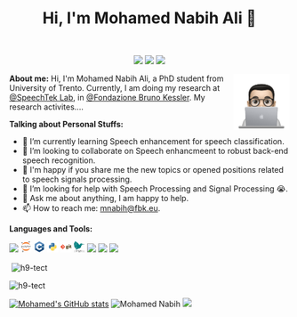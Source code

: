 <h1 align="center">Hi, I'm Mohamed Nabih Ali 👋</h1>
<br/>

<p align="center">
    <a href="https://twitter.com/Mo_Nabihovich"><img src="https://img.shields.io/badge/twitter-%231FA1F1?style=flat&logo=twitter&logoColor=white"/></a>
    <a href="https://www.linkedin.com/in/mohamed-nabih-5011b074/"><img src="https://img.shields.io/badge/linkedin-%230177B5?style=flat&logo=linkedin&logoColor=white"/></a>
    <a href="https://www.scopus.com/authid/detail.uri?authorId=57195756379"><img src="https://img.shields.io/badge/Scopus-orange"/></a>
  </p>
    
  <img src="https://github.com/mnabihali/mnabihali/blob/main/me.png" align="right" width="20%"/>

**About me:**
Hi, I'm Mohamed Nabih Ali, a PhD student from University of Trento. Currently, I am doing my research at [@SpeechTek Lab](https://speechtek.fbk.eu/), in [@Fondazione Bruno Kessler](https://www.fbk.eu/en/). My research activites.... 


**Talking about Personal Stuffs:**

- 🌱 I’m currently learning Speech enhancement for speech classification.
- 👯 I’m looking to collaborate on Speech enhancmeent to robust back-end speech recognition.
- 🤝 I'm happy if you share me the new topics or opened positions related to speech signals processing.
- 🤔 I’m looking for help with Speech Processing and Signal Processing 😭.
- 💬 Ask me about anything, I am happy to help.
- 📫 How to reach me: mnabih@fbk.eu.

**Languages and Tools:**  

<code><img height="20" src="https://pytorch.org/assets/images/logo-icon.svg"></code>
<code><img height="20" src="https://raw.githubusercontent.com/github/explore/80688e429a7d4ef2fca1e82350fe8e3517d3494d/topics/jupyter-notebook/jupyter-notebook.png"></code>
<code><img height="20" src="https://raw.githubusercontent.com/github/explore/80688e429a7d4ef2fca1e82350fe8e3517d3494d/topics/cpp/cpp.png"></code>
<code><img height="20" src="https://raw.githubusercontent.com/github/explore/80688e429a7d4ef2fca1e82350fe8e3517d3494d/topics/python/python.png"></code>
<code><img height="20" src="https://raw.githubusercontent.com/github/explore/80688e429a7d4ef2fca1e82350fe8e3517d3494d/topics/git/git.png"></code>
<code><img height="20" src="https://raw.githubusercontent.com/github/explore/80688e429a7d4ef2fca1e82350fe8e3517d3494d/topics/latex/latex.png"></code>
<code><img height="20" src="https://upload.wikimedia.org/wikipedia/commons/c/c3/Python-logo-notext.svg"></code>
<code><img height="20" src="https://upload.wikimedia.org/wikipedia/commons/1/1d/PyCharm_Icon.svg"></code>
<code><img height="20" src="https://upload.wikimedia.org/wikipedia/commons/2/21/Matlab_Logo.png"></code>

<p>&nbsp;<img align="center" src="https://github-readme-stats.vercel.app/api?username=h9-tect&show_icons=true&locale=en" alt="h9-tect" /></p>

<p><img align="center" src="https://github-readme-streak-stats.herokuapp.com/?user=h9-tect&" alt="h9-tect" /></p>

[![Mohamed's GitHub stats](https://github-readme-stats.vercel.app/api?username=mnabihali&theme=radical&show_icons=true)](https://github.com/anuraghazra/github-readme-stats) ![Mohamed Nabih](https://github-readme-stats.vercel.app/api/top-langs/?username=mnabihali&hide=html&layout=compact&theme=radical)
![](https://github-profile-summary-cards.vercel.app/api/cards/profile-details?username=mnabihali&theme=monokai&count_private=true&include_all_commits=true)
